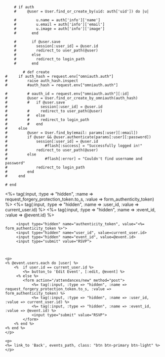         # if auth
        #     @user = User.find_or_create_by(uid: auth['uid']) do |u|
               
        #         u.name = auth['info']['name']
        #         u.email = auth['info']['email']
        #         u.image = auth['info']['image']
        #       end
              
        #       if @user.save
        #         session[:user_id] = @user.id
        #         redirect_to user_path(@user)
        #       else
        #         redirect_to login_path
        #       end

            # def create
    #     if auth_hash = request.env["omniauth.auth"]
    #         raise auth_hash.inspect
    #         #auth_hash = request.env["omniauth.auth"]
            
    #         # oauth_id = request.env["omniauth.auth"][:id]
    #         @user = User.find_or_create_by_omniauth(auth_hash)
    #         #   if @user.save
    #               session[:user_id] = @user.id
    #         #     redirect_to user_path(@user)
    #         #   else
    #         #     redirect_to login_path
    #         #   end
    #     else
    #         @user = User.find_by(email: params[:user][:email])
    #         if @user && @user.authenticate(params[:user][:password])
    #             session[:user_id] = @user.id
    #                 #flash[:success] = "Successfully logged in!"
    #             redirect_to user_path(@user)
    #         else
    #                 #flash[:error] = "Couldn't find username and password"
    #             redirect_to login_path
    #         end
    #     end

    # end


<%= tag(:input, :type => "hidden", :name => request_forgery_protection_token.to_s, :value => form_authenticity_token) %>
<%= tag(:input, :type => "hidden", :name => :user_id, :value => current_user.id) %>
<%= tag(:input, :type => "hidden", :name => :event_id, :value => @event.id) %>


         <input type="hidden" name="authenticity_token", value="<%= form_authenticity_token %>">
         <input type="hidden" name="user_id", value=current_user.id>
         <input type="hidden" name="event_id", value=@event.id>
         <input type="submit" value="RSVP">



    <p>
    <% @event.users.each do |user| %>
        <%  if user.id == current_user.id %>
            <%= button_to 'Edit Event', [:edit, @event] %>
         <% else %>
            <form action="/attendances/new" method="post">
                <%= tag(:input, :type => "hidden", :name => request_forgery_protection_token.to_s, :value => form_authenticity_token) %>
                <%= tag(:input, :type => "hidden", :name => :user_id, :value => current_user.id) %>
                <%= tag(:input, :type => "hidden", :name => :event_id, :value => @event.id) %>     
                <input type="submit" value="RSVP">   
            </form>
        <% end %>
    <% end %>
    </p>
    
    <p>
    <%= link_to 'Back', events_path, class: "btn btn-primary btn-light" %>
    </p>